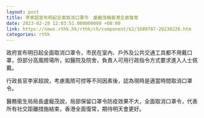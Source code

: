 ```yaml
---
layout: post
title: 李家超宣布明起全面取消口罩令　盧寵茂稱香港全面復常
date: 2023-02-28 12:03:51.000000000 +08:00
link: https://news.rthk.hk/rthk/ch/component/k2/1689787-20230228.htm
categories: rthk
---
```


政府宣布明日起全面取消口罩令，市民在室內、戶外及公共交通工具都不用戴口罩，但部分高風險場所，如醫院及院舍，負責人可用行政指令方式要求進入人士佩戴。

行政長官李家超說，考慮風險可控等不同因素後，認為現時是適當時間取消口罩令。

醫務衞生局局長盧寵茂說，局部保留口罩令防疫效果不大，全面取消口罩令，代表所有社交距離措施結束，香港全面復常，期待明天會更好。
